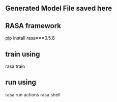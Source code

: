 ## Generated Model File saved here

## RASA framework
pip install rasa===3.5.8

## train using

rasa train

## run using
rasa run actions
rasa shell
